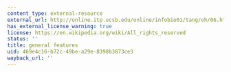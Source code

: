 ```yaml
---
content_type: external-resource
external_url: http://online.itp.ucsb.edu/online/infobio01/tang/oh/06.html
has_external_license_warning: true
license: https://en.wikipedia.org/wiki/All_rights_reserved
status: ''
title: general features
uid: 469e4c16-b72c-49be-a29e-8398b3873ce3
wayback_url: ''
---
```

